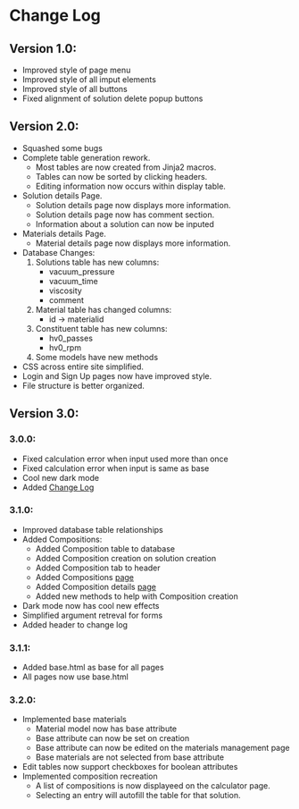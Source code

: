 # Change Log
## Version 1.0:
- Improved style of page menu
- Improved style of all imput elements
- Improved style of all buttons
- Fixed alignment of solution delete popup buttons

## Version 2.0:
- Squashed some bugs  
- Complete table generation rework.  
    - Most tables are now created from Jinja2 macros.  
    - Tables can now be sorted by clicking headers.  
    - Editing information now occurs within display table.  
- Solution details Page.  
    - Solution details page now displays more information.  
    - Solution details page now has comment section.  
    - Information about a solution can now be inputed  
- Materials details Page.  
    - Material details page now displays more information.  
- Database Changes:  
    1. Solutions table has new columns:  
        - vacuum_pressure  
        - vacuum_time  
        - viscosity  
        - comment  
    2. Material table has changed columns:  
        - id -> materialid  
    3. Constituent table has new columns:  
        - hv0_passes  
        - hv0_rpm  
    4. Some models have new methods                
- CSS across entire site simplified.  
- Login and Sign Up pages now have improved style.  
- File structure is better organized.  

## Version 3.0:
### 3.0.0:
- Fixed calculation error when input used more than once  
- Fixed calculation error when input is same as base  
- Cool new dark mode
- Added [Change Log](/changelog)
### 3.1.0:
- Improved database table relationships
- Added Compositions:
    - Added Composition table to database
    - Added Composition creation on solution creation
    - Added Composition tab to header
    - Added Compositions [page](/compositions)
    - Added Composition details [page](/composition-details?id=1)
    - Added new methods to help with Composition creation
- Dark mode now has cool new effects
- Simplified argument retreval for forms
- Added header to change log
### 3.1.1:
- Added base.html as base for all pages
- All pages now use base.html
### 3.2.0:
- Implemented base materials
    - Material model now has base attribute
    - Base attribute can now be set on creation
    - Base attribute can now be edited on the materials management page
    - Base materials are not selected from base attribute
- Edit tables now support checkboxes for boolean attributes
- Implemented composition recreation
    - A list of compositions is now displayeed on the calculator page.
    - Selecting an entry will autofill the table for that solution.